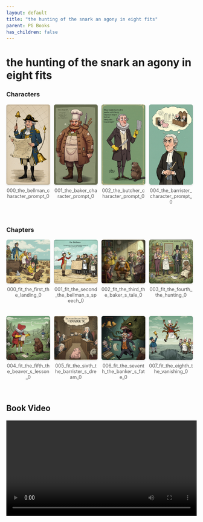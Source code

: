 ```yaml
---
layout: default
title: "the hunting of the snark an agony in eight fits"
parent: PG Books
has_children: false
---
```



<style>
.image-gallery {
  display: flex;
  flex-wrap: wrap;
  justify-content: space-between;
  margin-bottom: 20px;
}

.image-row {
  display: flex;
  justify-content: flex-start;
  width: 100%;
  margin-bottom: 20px;
}

.image-item {
  width: 23%;
  margin-right: 2%;
  text-align: center;
}

.image-item:last-child {
  margin-right: 0;
}

.image-item img {
  width: 100%;
  height: auto;
  object-fit: cover;
  border-radius: 5px;
  box-shadow: 0 2px 4px rgba(0,0,0,0.1);
}

.image-item p {
  margin-top: 5px;
  font-size: 0.9em;
  color: #555;
}

.video-container {
  margin: 20px 0;
}
</style>


# the hunting of the snark an agony in eight fits

<h3>Characters</h3>
<div class="image-gallery">
<div class="image-row">
  <div class="image-item">
    <img src="../../assets/pg_books_ai_generated_photos/the_hunting_of_the_snark_an_agony_in_eight_fits/characters/000_the_bellman_character_prompt_0.png" alt="000_the_bellman_character_prompt_0">
    <p>000_the_bellman_character_prompt_0</p>
  </div>
  <div class="image-item">
    <img src="../../assets/pg_books_ai_generated_photos/the_hunting_of_the_snark_an_agony_in_eight_fits/characters/001_the_baker_character_prompt_0.png" alt="001_the_baker_character_prompt_0">
    <p>001_the_baker_character_prompt_0</p>
  </div>
  <div class="image-item">
    <img src="../../assets/pg_books_ai_generated_photos/the_hunting_of_the_snark_an_agony_in_eight_fits/characters/002_the_butcher_character_prompt_0.png" alt="002_the_butcher_character_prompt_0">
    <p>002_the_butcher_character_prompt_0</p>
  </div>
  <div class="image-item">
    <img src="../../assets/pg_books_ai_generated_photos/the_hunting_of_the_snark_an_agony_in_eight_fits/characters/004_the_barrister_character_prompt_0.png" alt="004_the_barrister_character_prompt_0">
    <p>004_the_barrister_character_prompt_0</p>
  </div>
</div>
</div>

<h3>Chapters</h3>
<div class="image-gallery">
<div class="image-row">
  <div class="image-item">
    <img src="../../assets/pg_books_ai_generated_photos/the_hunting_of_the_snark_an_agony_in_eight_fits/chapters/000_fit_the_first_the_landing_0.png" alt="000_fit_the_first_the_landing_0">
    <p>000_fit_the_first_the_landing_0</p>
  </div>
  <div class="image-item">
    <img src="../../assets/pg_books_ai_generated_photos/the_hunting_of_the_snark_an_agony_in_eight_fits/chapters/001_fit_the_second_the_bellman_s_speech_0.png" alt="001_fit_the_second_the_bellman_s_speech_0">
    <p>001_fit_the_second_the_bellman_s_speech_0</p>
  </div>
  <div class="image-item">
    <img src="../../assets/pg_books_ai_generated_photos/the_hunting_of_the_snark_an_agony_in_eight_fits/chapters/002_fit_the_third_the_baker_s_tale_0.png" alt="002_fit_the_third_the_baker_s_tale_0">
    <p>002_fit_the_third_the_baker_s_tale_0</p>
  </div>
  <div class="image-item">
    <img src="../../assets/pg_books_ai_generated_photos/the_hunting_of_the_snark_an_agony_in_eight_fits/chapters/003_fit_the_fourth_the_hunting_0.png" alt="003_fit_the_fourth_the_hunting_0">
    <p>003_fit_the_fourth_the_hunting_0</p>
  </div>
</div>
<div class="image-row">
  <div class="image-item">
    <img src="../../assets/pg_books_ai_generated_photos/the_hunting_of_the_snark_an_agony_in_eight_fits/chapters/004_fit_the_fifth_the_beaver_s_lesson_0.png" alt="004_fit_the_fifth_the_beaver_s_lesson_0">
    <p>004_fit_the_fifth_the_beaver_s_lesson_0</p>
  </div>
  <div class="image-item">
    <img src="../../assets/pg_books_ai_generated_photos/the_hunting_of_the_snark_an_agony_in_eight_fits/chapters/005_fit_the_sixth_the_barrister_s_dream_0.png" alt="005_fit_the_sixth_the_barrister_s_dream_0">
    <p>005_fit_the_sixth_the_barrister_s_dream_0</p>
  </div>
  <div class="image-item">
    <img src="../../assets/pg_books_ai_generated_photos/the_hunting_of_the_snark_an_agony_in_eight_fits/chapters/006_fit_the_seventh_the_banker_s_fate_0.png" alt="006_fit_the_seventh_the_banker_s_fate_0">
    <p>006_fit_the_seventh_the_banker_s_fate_0</p>
  </div>
  <div class="image-item">
    <img src="../../assets/pg_books_ai_generated_photos/the_hunting_of_the_snark_an_agony_in_eight_fits/chapters/007_fit_the_eighth_the_vanishing_0.png" alt="007_fit_the_eighth_the_vanishing_0">
    <p>007_fit_the_eighth_the_vanishing_0</p>
  </div>
</div>
</div>

<h2>Book Video</h2>
<div class="video-container">
  <video controls width="100%">
    <source src="../../assets/pg_books_ai_generated_videos/the_hunting_of_the_snark_an_agony_in_eight_fits.mp4" type="video/mp4">
    Your browser does not support the video tag.
  </video>
</div>

